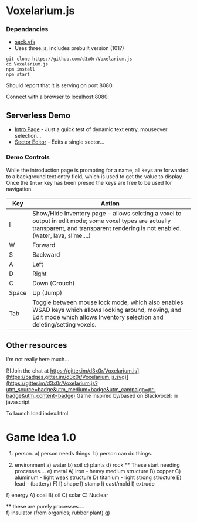 # Voxelarium.js

### Dependancies  

 - [sack.vfs](https://npmjs.com/package/sack.vfs)
 - Uses three.js, includes prebuilt version (101?)


```
git clone https://github.com/d3x0r/Voxelarium.js
cd Voxelarium.js
npm install 
npm start
```
Should report that it is serving on port 8080.

Connect with a browser to localhost:8080.


## Serverless Demo

 - [Intro Page](https://d3x0r.github.io/Voxelarium.js/index.html) - Just a quick test of dynamic text entry, mouseover selection... 
 - [Sector Editor](https://d3x0r.github.io/Voxelarium.js/index2.html) - Edits a single sector... 

### Demo Controls

While the introduction page is prompting for a name, all keys are forwarded to a background text entry field, which is used to get the value to display.  Once the `Enter` key has been presed
the keys are free to be used for navigation.

|Key|Action|
|---|---|
| I | Show/Hide Inventory page - allows selcting a voxel to output in edit mode; some voxel types are actually transparent, and transparent rendering is not enabled.  (water, lava, slime....) |
| W | Forward |
| S | Backward | 
| A | Left |
| D | Right |
| C | Down (Crouch)|
|Space | Up (Jump)|
|Tab| Toggle between mouse lock mode, which also enables WSAD keys which allows looking around, moving, and Edit mode which allows Inventory selection and deleting/setting voxels. |



## Other resources

I'm not really here much...

[![Join the chat at https://gitter.im/d3x0r/Voxelarium.js](https://badges.gitter.im/d3x0r/Voxelarium.js.svg)](https://gitter.im/d3x0r/Voxelarium.js?utm_source=badge&utm_medium=badge&utm_campaign=pr-badge&utm_content=badge)
Game inspired by/based on Blackvoxel; in javascript




To launch load index.html


# Game Idea 1.0

1) person.
  a) person needs things.
  b) person can do things.
  
2) environment
  a) water
  b) soil
  c) plants
  d) rock
  ** These start needing processes....
  e) metal
    A) iron - heavy medium structure
    B) copper 
    C) aluminum - light weak structure
    D) titanium - light strong structure
    E) lead - (battery)
    F) 
    I) shape
    I) stamp
    I) cast/mold
    I) extrude

  f) energy
    A) coal
    B) oil
    C) solar
    C) Nuclear

  ** these are purely processes....  
  f) insulator (from organics; rubber plant)
  g) 
